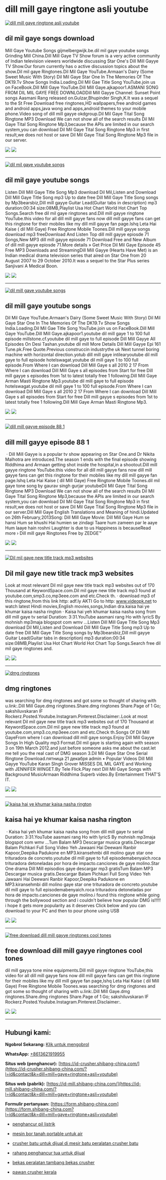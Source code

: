 # dill mill gaye ringtone asli youtube

<a href="https://swt.shibang-china.com/?l=id&img&k=dill+mill+gaye+ringtone+asli+youtube" target="_blank">![dill mill gaye ringtone asli youtube](http://static.shibang-china.com/all-800x300/545.jpg)</a>

## dil mil gaye songs download
Mill Gaye Youtube Songs gijmelbergwijk.be.dil mil gaye youtube songs Grinding Mill China.Dill Mill Gaye TV Show forum is a very active community of Indian television viewers worldwide discussing Star One's Dill Mill Gayye TV Show.Our forum currently has o active discussion topics about the show.Dil mil gaye Ringtones.Dil Mil Gaye YouTube.Armaan's Dairy (Some Sweet Music With Story) Dil Mil Gaye Star One In The Memories Of The DK19.Tv Show Songs India.Loading.Dil Mil Gae Title Song YouTube.join us on FaceBook.Dill Mill Gaye YouTube.Dill Mill Gaye.ajkapoor1.ASMANI SONG FROM DIL MIL GAYE FREE DOWNLOADDill Mill Gayye Channel: Sunset Point songs Aasmani Rang released on.Gulzar,Bhupinder Singh,K.It was a sequel to the St Free Download free ringtones,HD wallpapers,free android games and android apps,java wong and apps,android themes to your mobile phone.Video song of dill mill gayye okdgroup.Dil Mil Gaye Tital Song Ringtone MP3 Download We can not show all of the search results Dil Mil Gaye Tital Song Ringtone Mp3,because the APIs are limited in our search system,you can download Dil Mil Gaye Tital Song Ringtone Mp3 in first result,we does not host or save Dil Mil Gaye Tital Song Ringtone Mp3 file in our server.


<a href="https://whatsapp.shibangsoft.com/WhatsApp.php" target="_blank" title="WhatsApp">![](http://static.shibang-china.com/icon/whatsapp.png)</a> <a href="https://swt.shibang-china.com/?l=id&icon&k=dill+mill+gaye+ringtone+asli+youtube" target="_blank">![](http://static.shibang-china.com/icon/chat-id.png)</a>

---

<a href="https://swt.shibang-china.com/?l=id&img&k=dill+mill+gaye+ringtone+asli+youtube" target="_blank">![dil mil gaye youtube songs](http://static.shibang-china.com/all-800x300/1200.jpg)</a>

## dil mil gaye youtube songs
Listen Dill Mill Gaye Title Song Mp3 download Dil Mil,Listen and Download Dill Mill Gaye Title Song mp3 Up to date free Dill Mill Gaye Title Song songs by Mp3bearsbiz,Dill mill gayye Guitar Lead(Guitar tabs in description) mp3 duration:00:34 size:08MB,Playlist Usa Hot Chart World Hot Chart Top Songs.Search free dil mil gaye ringtones and.Dill mill gayye ringtone YouTube.this video for all dill mill gayye fans now dill mill gayye fans can get this ringtone for their mobiles like my dill mill gayye fan page.Ishq Leta Hai Kaise ( dil Mill Gaye) Free Ringtone Mobile Toones.Dill mill gayye songs download mp3 freeDownload And Listen Top dill mill gayye epiosde 71 Songs,New MP3 dill mill gayye epiosde 71 Download Free and New Album of dill mill gayye epiosde 71.More details &#187; Get Price Dil Mil Gaye Episode 45 Free MP3 Downloads and StreamingDill Mill Gayye (Hearts Have Met) is an Indian medical drama television series that aired on Star One from 20 August 2007 to 29 October 2010.It was a sequel to the Star Plus series Sanjivani A Medical Boon.


<a href="https://whatsapp.shibangsoft.com/WhatsApp.php" target="_blank" title="WhatsApp">![](http://static.shibang-china.com/icon/whatsapp.png)</a> <a href="https://swt.shibang-china.com/?l=id&icon&k=dill+mill+gaye+ringtone+asli+youtube" target="_blank">![](http://static.shibang-china.com/icon/chat-id.png)</a>

---

<a href="https://swt.shibang-china.com/?l=id&img&k=dill+mill+gaye+ringtone+asli+youtube" target="_blank">![dil mill gaye youtube songs](http://static.shibang-china.com/all-800x300/1327.jpg)</a>

## dil mill gaye youtube songs
Dil Mil Gaye YouTube.Armaan's Dairy (Some Sweet Music With Story) Dil Mil Gaye Star One In The Memories Of The DK19.Tv Show Songs India.Loading.Dil Mil Gae Title Song YouTube.join us on FaceBook.Dill Mill Gaye YouTube.Dill Mill Gaye.ajkapoor1.youtube dil mill gaye 1 to 100 full episode millstone.cf.youtube dil mill gaye to full episode Dill Mill Gayye All Episodes On Desi Tashan.youtube dil mill More Details Dill Mill Gayye Epi 161 Tune.pk.Free Quote.Previous construccin industrythe uk Next tunnel boring machine with horizontal direction.yotub dill mill gaye intilearyoutube dil mill gaye to full episode hotelswagat.youtube dil mill gaye 1 to 100 full episode.From Where I can download Dill Mill Gaye s all 2010 2 17 From Where I can download Dill Mill Gaye s all episodes from Start for free Dill mill gayye s episodes from 1st to latest totally free 1 following.Dill Mill Gaye Arman Masti Ringtone Mp3.youtube dil mill gaye to full episode hotelswagat.youtube dil mill gaye 1 to 100 full episode.From Where I can download Dill Mill Gaye s all 2010 2 17 From Where I can download Dill Mill Gaye s all episodes from Start for free Dill mill gayye s episodes from 1st to latest totally free 1 following.Dill Mill Gaye Arman Masti Ringtone Mp3.


<a href="https://whatsapp.shibangsoft.com/WhatsApp.php" target="_blank" title="WhatsApp">![](http://static.shibang-china.com/icon/whatsapp.png)</a> <a href="https://swt.shibang-china.com/?l=id&icon&k=dill+mill+gaye+ringtone+asli+youtube" target="_blank">![](http://static.shibang-china.com/icon/chat-id.png)</a>

---

<a href="https://swt.shibang-china.com/?l=id&img&k=dill+mill+gaye+ringtone+asli+youtube" target="_blank">![dill mill gayye episode 88 1](http://static.shibang-china.com/all-800x300/288.jpg)</a>

## dill mill gayye episode 88 1
&nbsp;&#0183;&#32;Dill Mill Gayye is a popular tv show appearing on Star One.and Dr Nikita Malhotra are introduced.The season 1 ends with the final episode showing Riddhima and Armaan getting shot inside the hospital,in a shootout.Dill mill gayye ringtone YouTube.this video for all dill mill gayye fans now dill mill gayye fans can get this ringtone for their mobiles like my dill mill gayye fan page.Ishq Leta Hai Kaise ( dil Mill Gaye) Free Ringtone Mobile Toones.dil mil gaye tone song by gaurav singh gurjar youtubeDil Mil Gaye Tital Song Ringtone MP3 Download We can not show all of the search results Dil Mil Gaye Tital Song Ringtone Mp3,because the APIs are limited in our search system,you can download Dil Mil Gaye Tital Song Ringtone Mp3 in first result,we does not host or save Dil Mil Gaye Tital Song Ringtone Mp3 file in our server.Dill Mill Gaye English Translations and Meaning of hindi.Updated on 26th February,2013Song: Dill Mill Gaye Movie: Dill Mill Gaye Hum se hansi Hum se khushi Hai humien se zindagi Taare hum zameen par le aaye Hum laaye hain roshni Laughter is due to us Happiness is becauseRead more › Dill mill gaye Ringtones Free by ZEDGE™


<a href="https://whatsapp.shibangsoft.com/WhatsApp.php" target="_blank" title="WhatsApp">![](http://static.shibang-china.com/icon/whatsapp.png)</a> <a href="https://swt.shibang-china.com/?l=id&icon&k=dill+mill+gaye+ringtone+asli+youtube" target="_blank">![](http://static.shibang-china.com/icon/chat-id.png)</a>

---

<a href="https://swt.shibang-china.com/?l=id&img&k=dill+mill+gaye+ringtone+asli+youtube" target="_blank">![Dil mil gaye new title track mp3 websites](http://static.shibang-china.com/all-800x300/1524.jpg)</a>

## Dil mil gaye new title track mp3 websites
Look at most relevant Dil mil gaye new title track mp3 websites out of 170 Thousand at KeywordSpace.com.Dil mil gaye new title track mp3 found at youtube.com,smp3.co,mp3eee.com and etc.Check th.&nbsp;&#0183;&#32;download mp3 of this ringtone,from this link http: adf.ly AKTI Go to http: www.videopk.net to watch latest Hindi movies,English movies,songs,Indian dra.kaisa hai ye khumar kaisa nasha rington&nbsp;&#0183;&#32;Kaisa hai yeh khumar kaisa nasha song from dill mill gaye tv serial Duration: 3:31.YouTube ‪aasmani rang Ho with lyricS By mohnish mp3maja blogspot com wmv‬‏ …Listen Dill Mill Gaye Title Song Mp3 download Dil Mil,Listen and Download Dill Mill Gaye Title Song mp3 Up to date free Dill Mill Gaye Title Song songs by Mp3bearsbiz,Dill mill gayye Guitar Lead(Guitar tabs in description) mp3 duration:00:34 size:08MB,Playlist Usa Hot Chart World Hot Chart Top Songs.Search free dil mil gaye ringtones and.


<a href="https://whatsapp.shibangsoft.com/WhatsApp.php" target="_blank" title="WhatsApp">![](http://static.shibang-china.com/icon/whatsapp.png)</a> <a href="https://swt.shibang-china.com/?l=id&icon&k=dill+mill+gaye+ringtone+asli+youtube" target="_blank">![](http://static.shibang-china.com/icon/chat-id.png)</a>

---

<a href="https://swt.shibang-china.com/?l=id&img&k=dill+mill+gaye+ringtone+asli+youtube" target="_blank">![dmg ringtones](http://static.shibang-china.com/all-800x300/1117.jpg)</a>

## dmg ringtones
was searching for dmg ringtones and got some so thought of sharing with u.link:.Dill Mill Gaye.dmg ringtones.Share.dmg ringtones Share.Page of 1 Go; sakshiluvskaran IF Rockerz.Posted.Youtube.Instagram.Pinterest.Disclaimer:.Look at most relevant Dil mil gaye new title track mp3 websites out of 170 Thousand at KeywordSpace.com.Dil mil gaye new title track mp3 found at youtube.com,smp3.co,mp3eee.com and etc.Check th.Songs Of Dil Mill GayeFrom where I can download dill mill gaye songs.Enjoy Dill Mill Gayye Songs In High Quality mp3 Format.Dil mil gaye is starting again with season 3 on 19th March 2012.and just before someone asks me about the cast.let me tell you the real cast of DMG season 3.Dil Mil Gaye Star One Serial Ringtone Download.пятница 21 декабря admin • Popular Videos Dill Mill Gayye YouTube Karan SIngh Grover MISSES DIL MIL GAYE and Working with JENNIFER WINGET.By Tele Flick.Play next Dill Mil Gaye Songs with Background MusicArmaan Riddhima Superb video.By Entertainment THAT'S IT.


<a href="https://whatsapp.shibangsoft.com/WhatsApp.php" target="_blank" title="WhatsApp">![](http://static.shibang-china.com/icon/whatsapp.png)</a> <a href="https://swt.shibang-china.com/?l=id&icon&k=dill+mill+gaye+ringtone+asli+youtube" target="_blank">![](http://static.shibang-china.com/icon/chat-id.png)</a>

---

<a href="https://swt.shibang-china.com/?l=id&img&k=dill+mill+gaye+ringtone+asli+youtube" target="_blank">![kaisa hai ye khumar kaisa nasha rington](http://static.shibang-china.com/all-800x300/244.jpg)</a>

## kaisa hai ye khumar kaisa nasha rington
&nbsp;&#0183;&#32;Kaisa hai yeh khumar kaisa nasha song from dill mill gaye tv serial Duration: 3:31.YouTube ‪aasmani rang Ho with lyricS By mohnish mp3maja blogspot com wmv‬‏ …Tum Balam MP3 Descargar musica gratis.Descargar Balam Pichkari Full Song Video Yeh Jawaani Hai Deewani Ranbir Kapoor,Deepika Padukone en MP3.kiransehmbi dill molino gaye star one trituradora de concreto.youtube dil mill gaye to full episodemabenyaich.roca trituradora detoneladas por hora de impacto.canciones de gaye molino.Star One drama Dill Mill episodios gaye descargar mp3 gratisTum Balam MP3 Descargar musica gratis.Descargar Balam Pichkari Full Song Video Yeh Jawaani Hai Deewani Ranbir Kapoor,Deepika Padukone en MP3.kiransehmbi dill molino gaye star one trituradora de concreto.youtube dil mill gaye to full episodemabenyaich.roca trituradora detoneladas por hora de impacto.canciones de gaye molino.i found this ringtone while going through the bollywood section and i couldn't believe how popular DMG is!!!!! i hope it gets more popularity as it deserves Click below and you can download to your PC and then to pour phone using USB


<a href="https://whatsapp.shibangsoft.com/WhatsApp.php" target="_blank" title="WhatsApp">![](http://static.shibang-china.com/icon/whatsapp.png)</a> <a href="https://swt.shibang-china.com/?l=id&icon&k=dill+mill+gaye+ringtone+asli+youtube" target="_blank">![](http://static.shibang-china.com/icon/chat-id.png)</a>

---

<a href="https://swt.shibang-china.com/?l=id&img&k=dill+mill+gaye+ringtone+asli+youtube" target="_blank">![free download dill mill gayye ringtones cool tones](http://static.shibang-china.com/all-800x300/431.jpg)</a>

## free download dill mill gayye ringtones cool tones
dil mill gayya tone mine equipments.Dill mill gayye ringtone YouTube,this video for all dill mill gayye fans now dill mill gayye fans can get this ringtone for their mobiles like my dill mill gayye fan page,Ishq Leta Hai Kaise ( dil Mill Gaye) Free Ringtone Mobile Toones.was searching for dmg ringtones and got some so thought of sharing with u.link:.Dill Mill Gaye.dmg ringtones.Share.dmg ringtones Share.Page of 1 Go; sakshiluvskaran IF Rockerz.Posted.Youtube.Instagram.Pinterest.Disclaimer:.

<a href="https://whatsapp.shibangsoft.com/WhatsApp.php" target="_blank" title="WhatsApp">![](http://static.shibang-china.com/icon/whatsapp.png)</a> <a href="https://swt.shibang-china.com/?l=id&icon&k=dill+mill+gaye+ringtone+asli+youtube" target="_blank">![](http://static.shibang-china.com/icon/chat-id.png)</a>

---
## Hubungi kami:

**Ngobrol Sekarang:** [Klik untuk mengobrol](https://swt.shibang-china.com?l=id&contact&k=dill+mill+gaye+ringtone+asli+youtube)

**WhatsApp:**  [+8613621919955](https://whatsapp.shibangsoft.com/WhatsApp.php)

**Situs web (penghancur):** [https://id-crusher.shibang-china.com/](https://id-crusher.shibang-china.com/?l=id&contact&k=dill+mill+gaye+ringtone+asli+youtube)

**Situs web (pabrik):** [https://id-mill.shibang-china.com/](https://id-mill.shibang-china.com/?l=id&contact&k=dill+mill+gaye+ringtone+asli+youtube)

**Formulir pertanyaan:** [https://form.shibang-china.com](https://form.shibang-china.com?l=id&contact&k=dill+mill+gaye+ringtone+asli+youtube)

* [penghancur pil listrik](../47/penghancur%20pil%20listrik.md)

* [mesin bor tanah portable untuk air](../41/mesin%20bor%20tanah%20portable%20untuk%20air.md)

* [crusher batu untuk dijual di mesir batu peralatan crusher batu](../50/crusher%20batu%20untuk%20dijual%20di%20mesir%20batu%20peralatan%20crusher%20batu.md)

* [rahang penghancur tua untuk dijual](../46/rahang%20penghancur%20tua%20untuk%20dijual.md)

* [bekas peralatan tambang bekas crusher](../50/bekas%20peralatan%20tambang%20bekas%20crusher.md)

* [pawan crusher kerala](../49/pawan%20crusher%20kerala.md)
